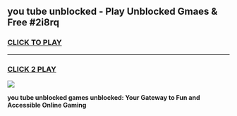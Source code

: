 
## you tube unblocked - Play Unblocked Gmaes & Free #2i8rq
<h3>
<a href="https://news.freeplayer.one?title=you_tube_unblocked&ref=24F">CLICK TO PLAY</a></h3>
<hr>

<h3>
<a href="https://news.freeplayer.one?title=you_tube_unblocked&ref=24F">CLICK 2 PLAY</a>
  
</h3>

<a href="https://news.freeplayer.one?title=you_tube_unblocked&ref=24F/"><img src="https://clearcache.store/games.png"></a>


**you tube unblocked games unblocked: Your Gateway to Fun and Accessible Online Gaming**
